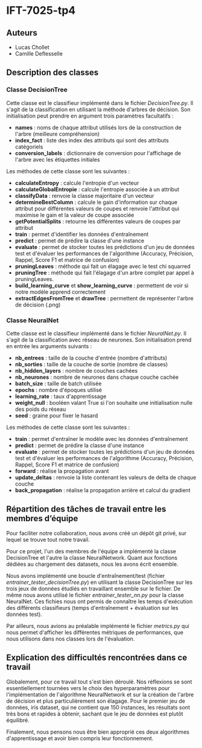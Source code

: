 # IFT-7025-tp4

## Auteurs
- Lucas Chollet
- Camille Deflesselle

## Description des classes

### Classe DecisionTree

Cette classe est le classifieur implémenté dans le fichier *DecisionTree.py*. Il s'agit de la classification en utilisant la méthode d'arbres de décision. Son initialisation peut prendre en argument trois paramètres facultatifs :
- **names** : noms de chaque attribut utilisés lors de la construction de l'arbre (meilleure compréhension)
- **index_fact** : liste des index des attributs qui sont des attributs catégoriels
- **conversion_labels** : dictionnaire de conversion pour l'affichage de l'arbre avec les étiquettes initiales

 Les méthodes de cette classe sont les suivantes :
 - **calculateEntropy** : calcule l'entropie d'un vecteur
 - **calculateGlobalEntropie** : calcule l'entropie associée à un attribut
 - **classifyData** : renvoie la classe majoritaire d'un vecteur
 - **determineBestColumn** : calcule le gain d'information sur chaque attribut pour différentes valeurs de coupes et renvoie l'attribut qui maximise le gain et la valeur de coupe associée
 - **getPotentialSplits** : retourne les différentes valeurs de coupes par attribut
 - **train** : permet d'identifier les données d'entraînement
 - **predict** : permet de prédire la classe d'une instance
 - **evaluate** : permet de stocker toutes les prédictions d'un jeu de données test et d'évaluer les performances de l'algorithme (Accuracy, Précision, Rappel, Score F1 et matrice de confusion)
 - **pruningLeaves** : méthode qui fait un élagage avec le test chi squarred
 - **pruningTree** : méthode qui fait l'élagage d'un arbre complet par appel à pruningLeaves.
 - **build_learning_curve** et **show_learning_curve** : permettent de voir si notre modèle apprend correctement
 - **extractEdgesFromTree** et **drawTree** : permettent de représenter l'arbre de décision (.png)
 
 ### Classe NeuralNet

Cette classe est le classifieur implémenté dans le fichier *NeuralNet.py*. Il s'agit de la classification avec réseau de neurones. Son initialisation prend en entrée les arguments suivants :
- **nb_entrees** : taille de la couche d'entrée (nombre d'attributs)
- **nb_sorties**  : taille de la couche de sortie (nombre de classes)
- **nb_hidden_layers** : nombre de couches cachées
- **nb_neurones**  : nombre de neurones dans chaque couche cachée
- **batch_size** : taille de batch utilisée
- **epochs** : nombre d'époques utilisé
- **learning_rate** : taux d'apprentissage
- **weight_null** : booléen valant True si l'on souhaite une initialisation nulle des poids du réseau
- **seed**  : graine pour fixer le hasard

 Les méthodes de cette classe sont les suivantes :
 - **train** : permet d'entraîner le modèle avec les données d'entraînement
 - **predict** : permet de prédire la classe d'une instance
 - **evaluate** : permet de stocker toutes les prédictions d'un jeu de données test et d'évaluer les performances de l'algorithme (Accuracy, Précision, Rappel, Score F1 et matrice de confusion)
 - **forward** : réalise la propagation avant
 - **update_deltas**  : renvoie la liste contenant les valeurs de delta de chaque couche
 - **back_propagation** : réalise la propagation arrière et calcul du gradient 

## Répartition des tâches de travail entre les membres d’équipe
Pour faciliter notre collaboration, nous avons créé un dépôt git privé, sur lequel se trouve tout notre travail.

Pour ce projet, l'un des membres de l'équipe a implémenté la classe DecisionTree et l'autre la classe NeuralNetwork.
Quant aux fonctions dédiées au chargement des datasets, nous les avons écrit ensemble.

Nous avons implémenté une boucle d'entraînement/test (fichier *entrainer_tester_decisionTree.py*) en utilisant la classe DecisionTree sur les trois jeux de données étudiés en travaillant ensemble sur le fichier. De même nous avons utilisé le fichier *entrainer_tester_nn.py* pour la classe NeuralNet. Ces fichies nous ont permis de connaître les temps d'exécution des différents classifieurs (temps d'entraînement + évaluation sur les données test).

Par ailleurs, nous avions au préalable implémenté le fichier *metrics.py* qui nous permet d'afficher les différentes métriques de performances, que nous utilisons dans nos classes lors de l'évaluation.

## Explication des difficultés rencontrées dans ce travail

Globalement, pour ce travail tout s'est bien déroulé. Nos réflexions se sont essentiellement tournées vers le choix des hyperparamètres pour l'implémentation de l'algorithme NeuralNetwork et sur la création de l'arbre de décision et plus particulièrement son élagage. Pour le premier jeu de données, iris dataset, qui ne contient que 150 instances, les résultats sont très bons et rapides à obtenir, sachant que le jeu de données est plutôt équilibré.

Finalement, nous pensons nous être bien approprié ces deux algorithmes d'apprentissage et avoir bien compris leur fonctionnement.
